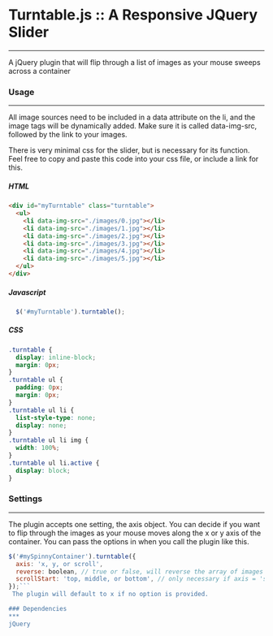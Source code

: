 # Turntable.js :: A Responsive JQuery Slider
***
A jQuery plugin that will flip through a list of images as your mouse sweeps across a container

### Usage
***
All image sources need to be included in a data attribute on the li, and the image tags will be dynamically added. Make sure it is called data-img-src, followed by the link to your images.

There is very minimal css for the slider, but is necessary for its function. Feel free to copy and paste this code into your css file, or include a link for this.

##### HTML

```html
<div id="myTurntable" class="turntable">
  <ul>
    <li data-img-src="./images/0.jpg"></li>
    <li data-img-src="./images/1.jpg"></li>
    <li data-img-src="./images/2.jpg"></li>
    <li data-img-src="./images/3.jpg"></li>
    <li data-img-src="./images/4.jpg"></li>
    <li data-img-src="./images/5.jpg"></li>
  </ul>
</div>
```

##### Javascript

```javascript
  $('#myTurntable').turntable();
```
##### CSS

```css
.turntable {
  display: inline-block;
  margin: 0px;
}
.turntable ul {
  padding: 0px;
  margin: 0px;
}
.turntable ul li {
  list-style-type: none;
  display: none;
}
.turntable ul li img {
  width: 100%;
}
.turntable ul li.active {
  display: block;
}
```

### Settings
***
The plugin accepts one setting, the axis object. You can decide if you want to flip through the images as your mouse moves along the x or y axis of the container. You can pass the options in when you call the plugin like this.

```javascript
$('#mySpinnyContainer').turntable({
  axis: 'x, y, or scroll',
  reverse: boolean, // true or false, will reverse the array of images
  scrollStart: 'top, middle, or bottom', // only necessary if axis = 'scroll'
});```
 The plugin will default to x if no option is provided.

### Dependencies
***
jQuery
